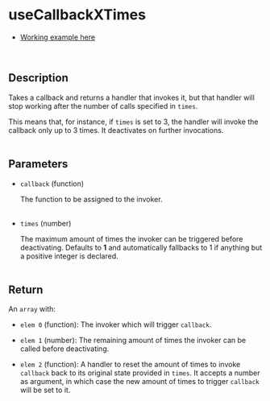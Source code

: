 # useCallbackXTimes

- [Working example here](https://rfh.netlify.app/use-callback-x-times)

<br />

## Description

Takes a callback and returns a handler that invokes it, but that handler will stop working after the number of calls specified in `times`.

This means that, for instance, if `times` is set to 3, the handler will invoke the callback only up to 3 times. It deactivates on further invocations.
<br />
<br />

## Parameters

- `callback` (function)

  The function to be assigned to the invoker.
  <br />
  <br />

- `times` (number)

  The maximum amount of times the invoker can be triggered before deactivating. Defaults to **1** and automatically fallbacks to 1 if anything but a positive integer is declared.
  <br />
  <br />

## Return

An `array` with:

- `elem 0` (function): The invoker which will trigger `callback`.

- `elem 1` (number): The remaining amount of times the invoker can be called before deactivating.

- `elem 2` (function): A handler to reset the amount of times to invoke `callback` back to its original state provided in `times`. It accepts a number as argument, in which case the new amount of times to trigger `callback` will be set to it.
